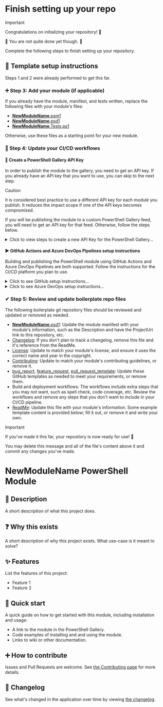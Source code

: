# Finish setting up your repo

> [!IMPORTANT]
> Congratulations on initializing your repository! 🎉
>
> 🚧 You are not quite done yet though. 🚧
>
> Complete the following steps to finish setting up your repository.

## 📄 Template setup instructions

Steps 1 and 2 were already performed to get this far.

### ➕ Step 3: Add your module (if applicable)

If you already have the module, manifest, and tests written, replace the following files with your module's files:

- [__NewModuleName__.psm1](/src/__NewModuleName__/__NewModuleName__.psm1)
- [__NewModuleName__.psd1](/src/__NewModuleName__/__NewModuleName__.psd1)
- [__NewModuleName__.Tests.ps1](/src/__NewModuleName__/__NewModuleName__.Tests.ps1)

Otherwise, use these files as a starting point for your new module.

### 🚀 Step 4: Update your CI/CD workflows

#### 🔑 Create a PowerShell Gallery API Key

In order to publish the module to the gallery, you need to get an API key.
If you already have an API key that you want to use, you can skip to the next step.

> [!CAUTION]
> It is considered best practice to use a different API key for each module you publish.
> It reduces the impact scope if one of the API keys becomes compromised.

If you will be publishing the module to a custom PowerShell Gallery feed, you will need to get an API key for that feed. Otherwise, follow the steps below.

<details>
<summary>Click to view steps to create a new API Key for the PowerShell Gallery...</summary>

1. Navigate to <https://www.powershellgallery.com/account/apikeys>, and login if necessary.
1. Click `Create` to create a new API key for this module.
1. For the `Key Name` it is a good idea to include the name of your module.
   e.g. `__NewModuleName__ module CI/CD pipeline`
1. Ensure the `Push new packages and package versions` scope is selected.
1. For the `Glob Pattern` enter the name of your module: `__NewModuleName__`
1. Click the `Create` button to create the API key.
1. Click the `Copy` button on the new API key to copy it to your clipboard, as you will need it for the next section.

You may want to leave this page open in your browser until you have the API key saved in your repository secrets in the next section.

</details>

#### ▶ GitHub Actions and Azure DevOps Pipelines setup instructions

Building and publishing the PowerShell module using GitHub Actions and Azure DevOps Pipelines are both supported.
Follow the instructions for the CI/CD platform you plan to use.

<details>
<summary>Click to see GitHub setup instructions...</summary>

If using GitHub Actions for your CI/CD workflows, perform the following steps to setup your API key as a repository secret:

1. Navigate to your GitHub repository in your browser.
1. Go to the `Settings` tab for your repository.
1. In the left-hand menu, in the `Security` section, click on `Secrets and variables` and select `Actions`.
1. In the `Secrets` tab click the `New repository secret` button.
1. Set the `Secret` value to the API key value that you copied in the previous section.
1. Set the `Name` to: `POWERSHELL_GALLERY_API_KEY`
1. Click the `Add secret` button to save the repository secret.

If you do not provide a valid API key, you will get an error like the following in the `Publish prerelease PowerShell module` step of the deployment workflow:

```text
Failed to publish module '<module name>': 'dotnet cli failed to nuget push Pushing <module name>.nupkg to '<url>'...
PUT <url> Forbidden
error: Response status code does not indicate success: 403 (The specified API key is invalid, has expired, or does not have permission to access the specified package.).
```

Next we want to create an Environment so that stable module versions require manual approval before being published to the gallery:

1. You should still be in the `Settings` section of your repository.
1. In the left-hand menu, in the `Code and automation` section, click on `Environments`.
1. Click the `New environment` button.
1. Set the `Name` to (all lowercase): `production`
1. Click the `Configure environment` button.
1. Check the `Required reviewers` checkbox and add the usernames of the people allowed to approve new stable version deployments.
   e.g. your GitHub username.
1. Click the `Save protection rules` button.

If your GitHub account does not meet [the requirements to use `Environments`](https://docs.github.com/en/actions/deployment/targeting-different-environments/using-environments-for-deployment), the `Environments` section will not be available.
Deployments will still work, but they will not pause for manual approval and will automatically deploy the stable version directly after the prerelease version is published.
You will instead need to add [the Manual Workflow Approval action](https://github.com/marketplace/actions/manual-workflow-approval) to [the deployment workflow](/.github/workflows/build-test-and-deploy-powershell-module.yml) to block deployments until they are approved.

Finally, we will need to grant GitHub Actions permission to add git tags to the repository so it can keep track of the version number:

1. You should still be in the `Settings` section of your repository.
1. In the left-hand menu, in the `Code and automation` section, click on `Actions` and select `General`.
1. Scroll down to `Workflow permissions` and ensure `Read and write permissions` is selected.
1. Click the `Save` button for the Workflow permissions.

If you do not do this you will get the following error in the `Set the new version tag` step of the deployment workflow:

```text
fatal: unable to access 'https://github.com/<Author>/<Repo>/': The requested URL returned error: 403
```

</details>

<details>
<summary>Click to see Azure DevOps setup instructions...</summary>

Coming soon.

</details>

### ✔ Step 5: Review and update boilerplate repo files

The following boilerplate git repository files should be reviewed and updated or removed as needed.

- [__NewModuleName__.psd1](/src/__NewModuleName__/__NewModuleName__.psd1): Update the module manifest with your module's information, such as the Description and have the ProjectUri link to this repository, etc.
- [Changelog](/Changelog.md): If you don't plan to track a changelog, remove this file and it's reference from the ReadMe.
- [License](/License.md): Update to match your module's license, and ensure it uses the correct name and year in the copyright.
- [Contributing](/docs/Contributing.md): Update to match your module's contributing guidelines, or remove it.
- [bug_report](/.github/ISSUE_TEMPLATE/bug_report.md), [feature_request](/.github/ISSUE_TEMPLATE/feature_request.md), [pull_request_template](/.github/pull_request_template.md): Update these GitHub templates as needed to meet your requirements, or remove them.
- Build and deployment workflows: The workflows include extra steps that you may not want, such as spell check, code coverage, etc.
  Review the workflows and remove any steps that you don't want to include in your CI/CD pipeline.
- [ReadMe](/ReadMe.md): Update this file with your module's information.
  Some example template content is provided below; fill it out, or remove it and write your own.

> [!IMPORTANT]
> If you've made it this far, your repository is now ready for use! 🎉
>
> You may delete this message and all of the file's content above it and commit any changes you've made.

# __NewModuleName__ PowerShell Module

## 💬 Description

A short description of what this project does.

## ❓ Why this exists

A short description of why this project exists.
What use-case is it meant to solve?

## ✨ Features

List the features of this project:

- Feature 1
- Feature 2

## 🚀 Quick start

A quick guide on how to get started with this module, including installation and usage:

- A link to the module in the PowerShell Gallery.
- Code examples of installing and and using the module.
- Links to wiki or other documentation.

## ➕ How to contribute

Issues and Pull Requests are welcome.
See [the Contributing page](docs/Contributing.md) for more details.

## 📃 Changelog

See what's changed in the application over time by viewing [the changelog](Changelog.md).
